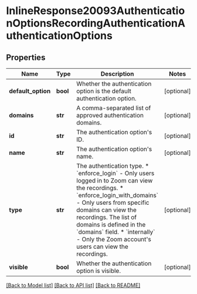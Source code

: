 # InlineResponse20093AuthenticationOptionsRecordingAuthenticationAuthenticationOptions

## Properties
Name | Type | Description | Notes
------------ | ------------- | ------------- | -------------
**default_option** | **bool** | Whether the authentication option is the default authentication option. | [optional] 
**domains** | **str** | A comma-separated list of approved authentication domains. | [optional] 
**id** | **str** | The authentication option&#x27;s ID. | [optional] 
**name** | **str** | The authentication option&#x27;s name. | [optional] 
**type** | **str** | The authentication type.   * &#x60;enforce_login&#x60; - Only users logged in to Zoom can view the recordings.   * &#x60;enforce_login_with_domains&#x60; - Only users from specific domains can view the recordings. The list of domains is defined in the &#x60;domains&#x60; field.   * &#x60;internally&#x60; - Only the Zoom account&#x27;s users can view the recordings. | [optional] 
**visible** | **bool** | Whether the authentication option is visible. | [optional] 

[[Back to Model list]](../README.md#documentation-for-models) [[Back to API list]](../README.md#documentation-for-api-endpoints) [[Back to README]](../README.md)

